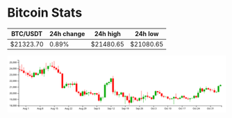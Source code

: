 # Bitcoin Stats

BTC/USDT|24h change|24h high|24h low|
|---|---|---|---|
|$21323.70|0.89%|$21480.65|$21080.65|

<img src="./chart.svg">
